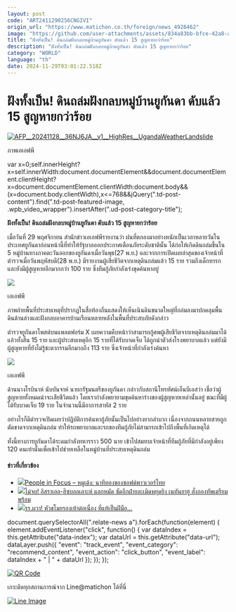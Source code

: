 ```yaml
---
layout: post
code: "ART2411290256CNGIVI"
origin_url: "https://www.matichon.co.th/foreign/news_4926462"
image: "https://github.com/user-attachments/assets/834a83bb-bfce-42a8-a6c0-a55e394e7f5d"
title: "ฝังทั้งเป็น! ดินถล่มฝังกลบหมู่บ้านยูกันดา ดับแล้ว 15 สูญหายกว่าร้อย"
description: "ฝังทั้งเป็น! ดินถล่มฝังกลบหมู่บ้านยูกันดา ดับแล้ว 15 สูญหายกว่าร้อย"
category: "WORLD"
language: "th"
date: 2024-11-29T03:01:22.518Z
---
```


# ฝังทั้งเป็น! ดินถล่มฝังกลบหมู่บ้านยูกันดา ดับแล้ว 15 สูญหายกว่าร้อย

[![](https://www.matichon.co.th/wp-content/uploads/2024/11/AFP__20241128__36NJ6JA__v1__HighRes__UgandaWeatherLandslide.jpg "AFP__20241128__36NJ6JA__v1__HighRes__UgandaWeatherLandslide")](https://www.matichon.co.th/wp-content/uploads/2024/11/AFP__20241128__36NJ6JA__v1__HighRes__UgandaWeatherLandslide.jpg)

ภาพเอเอฟพี

var x=0;self.innerHeight?x=self.innerWidth:document.documentElement&&document.documentElement.clientHeight?x=document.documentElement.clientWidth:document.body&&(x=document.body.clientWidth),x<=768&&jQuery(".td-post-content").find(".td-post-featured-image, .wpb\_video\_wrapper").insertAfter(".ud-post-category-title");

**ฝังทั้งเป็น! ดินถล่มฝังกลบหมู่บ้านยูกันดา ดับแล้ว 15 สูญหายกว่าร้อย**

เมื่อวันที่ 29 พฤศจิกายน สำนักข่าวเอเอฟพีรายงานว่า ฝนที่ตกลงมาอย่างหนักเป็นเวลาหลายวันในประเทศยูกันดาก่อนหน้านี้ที่ทำให้รัฐบาลออกประกาศเตือนภัยระดับชาตินั้น ได้ก่อให้เกิดดินถล่มขึ้นใน 5 หมู่บ้านทางภาคตะวันออกของยูกันดาเมื่อวันพุธ(27 พ.ย.) และจากการเปิดเผยล่าสุดของเจ้าหน้าที่ตำรวจเมื่อวันพฤหัสบดี(28 พ.ย.) มีรายงานผู้เสียชีวิตจากเหตุดินถล่มแล้ว 15 ราย รวมถึงเด็กทารก และยังมีผู้สูญหายอีกมากกว่า 100 ราย ซึ่งทีมกู้ภัยกำลังเร่งขุดค้นหาอยู่

![](https://www.matichon.co.th/wp-content/uploads/2024/11/AFP__20241128__36NJ6JY__v1__HighRes__UgandaWeatherLandslide.jpg)

เอเอฟพี

ภาพถ่ายพื้นที่ประสบเหตุที่ปรากฎในสื่อท้องถิ่นแสดงให้เห็นเนินดินขนาดใหญ่ที่ถล่มลงมาปกคลุมพื้นดินด้านล่างและฝังกลบอาคารบ้านเรือนหลายหลังในพื้นที่ประสบภัยดังกล่าว

ตำรวจยูกันดาโพสต์บนแพลตฟอร์ม X เผยความคืบหน้าว่าสามารถกู้ศพผู้เสียชีวิตจากเหตุดินถล่มมาได้แล้วทั้งสิ้น 15 ราย และผู้ประสบเหตุอีก 15 รายที่ได้รับบาดเจ็บ ได้ถูกนำตัวส่งโรงพยาบาลแล้ว แต่ยังมีผู้สูญหายที่ยังไม่รู้ชะตากรรมอีกมากถึง 113 ราย ซึ่งเจ้าหน้าที่กำลังเร่งค้นหา

![](https://www.matichon.co.th/wp-content/uploads/2024/11/AFP__20241128__36NJ6JF__v1__HighRes__UgandaWeatherLandslide.jpg)

เอเอฟพี

ด้านนางโรบินาห์ นับบันจาห์ นายกรัฐมนตรีของยูกันดา กล่าวกับสถานีโทรทัศน์เอ็นบีเอสว่า เชื่อว่าผู้สูญหายทั้งหมดน่าจะเสียชีวิตแล้ว โดยเรากำลังพยายามขุดค้นหาร่างของผู้สูญหายเหล่านั้นอยู่ ขณะที่มีผู้ได้รับบาดเจ็บ 19 ราย ในจำนวนนี้มีอาการสาหัส 2 ราย

อย่างไรก็ดีตำรวจเปิดเผยว่าปฏิบัติการค้นหากู้ภัยนั้นเป็นไปอย่างยากลำบาก เนื่องจากถนนหลายสายถูกตัดขาดจากเหตุดินถล่ม ทำให้รถพยาบาลและรถของทีมกู้ภัยไม่สามารถเข้าไปถึงพื้นที่เกิดเหตุได้

ทั้งนี้ทางการยูกันดาได้ระดมกำลังทหารราว 500 นาย เข้าไปสมทบเจ้าหน้าที่ทีมกู้ภัยที่มีกำลังอยู่เพียง 120 คนเท่านั้นเพื่อเข้าไปช่วยเหลือในหมู่บ้านที่ประสบเหตุดินถล่ม

#### ข่าวที่เกี่ยวข้อง

*   [![](https://www.matichon.co.th/wp-content/uploads/2024/11/728-พีเพิล.jpg)People in Focus – หมูเด้ง: นาทีทองของซอฟต์พาวเวอร์ไทย](https://www.matichon.co.th/foreign/news_4925572)
*   [![](https://www.matichon.co.th/wp-content/uploads/2024/11/2024-11-28T162246Z_2061240842_RC2BEBA40LBK_RTRMADP_3_ISRAEL-PALESTINIANS-CEASEFIRE.jpg)ไม่จบ! อิสราเอล-ฮิซบอลเลาะห์ แลกหมัด ซัดอีกฝ่ายละเมิดหยุดยิง เนทันยาฮู สั่งกองทัพเตรียมพร้อม](https://www.matichon.co.th/foreign/news_4926414)
*   [![](https://www.matichon.co.th/wp-content/uploads/2024/11/รูปเกร็ดต่างแดน.jpg)รร.ผวา! หัวขโมยรองเท้าต่อเนื่อง ที่แท้เป็นฝีมือ…](https://www.matichon.co.th/foreign/news_4925662)

document.querySelectorAll(".relate-news a").forEach(function(element) { element.addEventListener("click", function() { var dataIndex = this.getAttribute("data-index"); var dataUrl = this.getAttribute("data-url"); dataLayer.push({ "event": "track\_event", "event\_category": "recommend\_content", "event\_action": "click\_button", "event\_label": dataIndex + " | " + dataUrl }); }); });

[![QR Code](https://www.matichon.co.th/wp-content/uploads/2023/07/wob1371z.jpg)](https://lin.ee/ht0nDxX)

เกาะติดทุกสถานการณ์จาก Line@matichon ได้ที่นี่

[![Line Image](https://www.matichon.co.th/wp-content/uploads/2023/07/th.png)](https://lin.ee/ht0nDxX)